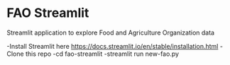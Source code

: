 # FAO Streamlit
Streamlit application to explore Food and Agriculture Organization data

-Install Streamlit here https://docs.streamlit.io/en/stable/installation.html
-Clone this repo
-cd fao-streamlit
-streamlit run new-fao.py
